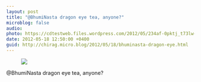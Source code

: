```yaml
---
layout: post
title: "@BhumiNasta dragon eye tea, anyone?"
microblog: false
audio: 
photo: https://cdtestweb.files.wordpress.com/2012/05/234af-0pktj_t73lw-kctvz.jpg
date: 2012-05-18 12:50:00 +0400
guid: http://chirag.micro.blog/2012/05/18/bhuminasta-dragon-eye.html
---
```

<figure><img src="https://cdtestweb.files.wordpress.com/2012/05/234af-0pktj_t73lw-kctvz.jpg"></figure><p>@BhumiNasta dragon eye tea, anyone?</p>
